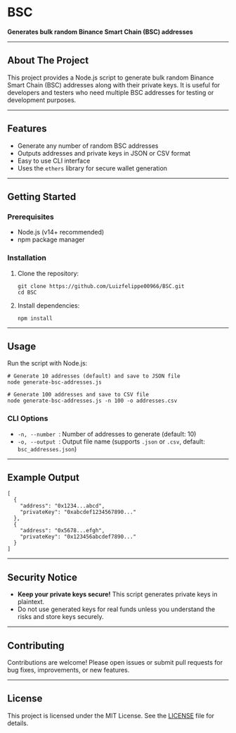 
# BSC

**Generates bulk random Binance Smart Chain (BSC) addresses**

---

## About The Project

This project provides a Node.js script to generate bulk random Binance Smart Chain (BSC) addresses along with their private keys. It is useful for developers and testers who need multiple BSC addresses for testing or development purposes.

---

## Features

- Generate any number of random BSC addresses
- Outputs addresses and private keys in JSON or CSV format
- Easy to use CLI interface
- Uses the `ethers` library for secure wallet generation

---

## Getting Started

### Prerequisites

- Node.js (v14+ recommended)
- npm package manager

### Installation

1. Clone the repository:

   ```
   git clone https://github.com/Luizfelippe00966/BSC.git
   cd BSC
   ```

2. Install dependencies:

   ```
   npm install
   ```

---

## Usage

Run the script with Node.js:

```
# Generate 10 addresses (default) and save to JSON file
node generate-bsc-addresses.js

# Generate 100 addresses and save to CSV file
node generate-bsc-addresses.js -n 100 -o addresses.csv
```

### CLI Options

- `-n, --number `: Number of addresses to generate (default: 10)
- `-o, --output `: Output file name (supports `.json` or `.csv`, default: `bsc_addresses.json`)

---

## Example Output

```
[
  {
    "address": "0x1234...abcd",
    "privateKey": "0xabcdef1234567890..."
  },
  {
    "address": "0x5678...efgh",
    "privateKey": "0x123456abcdef7890..."
  }
]
```

---

## Security Notice

- **Keep your private keys secure!** This script generates private keys in plaintext.
- Do not use generated keys for real funds unless you understand the risks and store keys securely.

---

## Contributing

Contributions are welcome! Please open issues or submit pull requests for bug fixes, improvements, or new features.

---

## License

This project is licensed under the MIT License. See the [LICENSE](LICENSE) file for details.
